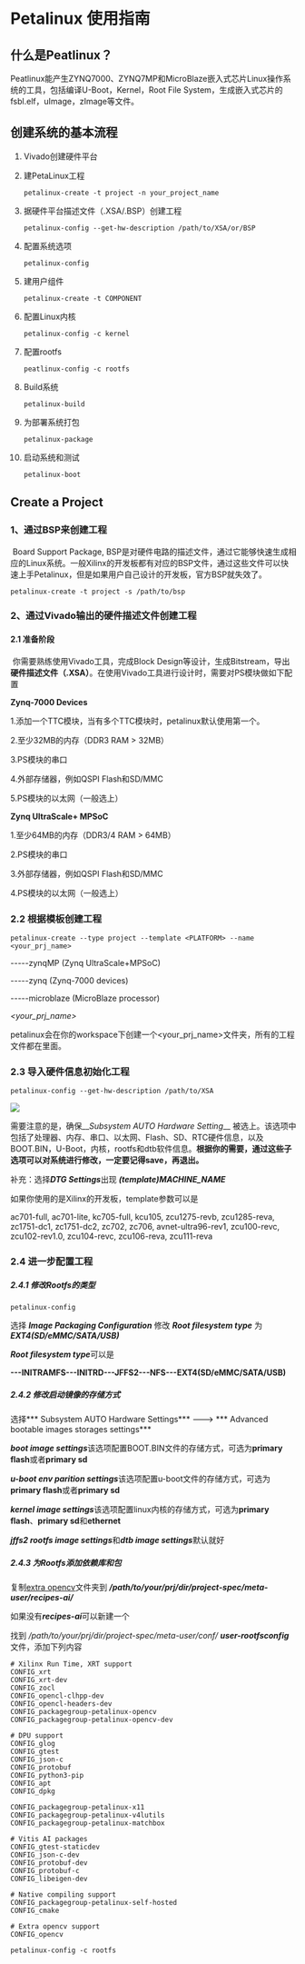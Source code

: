 # Petalinux 使用指南

## 什么是Peatlinux？

​	Peatlinux能产生ZYNQ7000、ZYNQ7MP和MicroBlaze嵌入式芯片Linux操作系统的工具，包括编译U-Boot，Kernel，Root File System，生成嵌入式芯片的fsbl.elf，uImage，zImage等文件。

## 创建系统的基本流程

1. Vivado创建硬件平台

2. 建PetaLinux工程

   `petalinux-create -t project -n your_project_name`

3. 据硬件平台描述文件（.XSA/.BSP）创建工程

   `petalinux-config --get-hw-description /path/to/XSA/or/BSP`

4. 配置系统选项

   `petalinux-config`

5. 建用户组件

   `petalinux-create -t COMPONENT`

6. 配置Linux内核

   `petalinux-config -c kernel`

7. 配置rootfs

   `peatlinux-config -c rootfs`

8. Build系统

   `petalinux-build`

9. 为部署系统打包

   `petalinux-package`

10. 启动系统和测试

    `petalinux-boot`

## Create a Project

### 1、通过BSP来创建工程

​	Board Support Package, BSP是对硬件电路的描述文件，通过它能够快速生成相应的Linux系统。一般Xilinx的开发板都有对应的BSP文件，通过这些文件可以快速上手Petalinux，但是如果用户自己设计的开发板，官方BSP就失效了。

`petalinux-create -t project -s /path/to/bsp`

### 2、通过Vivado输出的硬件描述文件创建工程

#### 2.1 准备阶段

​	你需要熟练使用Vivado工具，完成Block Design等设计，生成Bitstream，导出**硬件描述文件（.XSA）**。在使用Vivado工具进行设计时，需要对PS模块做如下配置

__Zynq-7000 Devices__

1.添加一个TTC模块，当有多个TTC模块时，petalinux默认使用第一个。

2.至少32MB的内存（DDR3 RAM > 32MB）

3.PS模块的串口

4.外部存储器，例如QSPI Flash和SD/MMC

5.PS模块的以太网（一般选上）

__Zynq UltraScale+ MPSoC__

1.至少64MB的内存（DDR3/4 RAM > 64MB）

2.PS模块的串口

3.外部存储器，例如QSPI Flash和SD/MMC

4.PS模块的以太网（一般选上）

### 2.2 根据模板创建工程

`petalinux-create --type project --template <PLATFORM> --name <your_prj_name>`

_<PLATFORM>_ 

-----zynqMP (Zynq UltraScale+MPSoC)

-----zynq (Zynq-7000 devices)

-----microblaze (MicroBlaze processor)

*<your_prj_name>*

petalinux会在你的workspace下创建一个<your_prj_name>文件夹，所有的工程文件都在里面。

### 2.3 导入硬件信息初始化工程

`petalinux-config --get-hw-description /path/to/XSA`

![](https://github.com/Jaso0n/DPU-Design-Flow/blob/master/ZedBoard/petalinux_guide_image/config.png)

需要注意的是，确保__*Subsystem AUTO Hardware Setting*__ 被选上。该选项中包括了处理器、内存、串口、以太网、Flash、SD、RTC硬件信息，以及BOOT.BIN，U-Boot，内核，rootfs和dtb软件信息。**根据你的需要，通过这些子选项可以对系统进行修改，一定要记得save，再退出。**

补充：选择***DTG Settings***出现
***(template)MACHINE_NAME***

如果你使用的是Xilinx的开发板，template参数可以是

ac701-full, ac701-lite, kc705-full, kcu105, zcu1275-revb,
zcu1285-reva, zc1751-dc1, zc1751-dc2, zc702, zc706, avnet-ultra96-rev1, zcu100-revc,
zcu102-rev1.0, zcu104-revc, zcu106-reva, zcu111-reva

### 2.4 进一步配置工程

##### 2.4.1 修改Rootfs的类型

`petalinux-config`

选择
***Image Packaging Configuration***
修改
***Root filesystem type***
为
***EXT4(SD/eMMC/SATA/USB)***

***Root filesystem type***可以是

**---INITRAMFS---INITRD---JFFS2---NFS---EXT4(SD/eMMC/SATA/USB)**

##### 2.4.2 修改启动镜像的存储方式

选择*** Subsystem AUTO Hardware Settings***
---> 
*** Advanced bootable images storages settings*** 

***boot image settings***该选项配置BOOT.BIN文件的存储方式，可选为**primary flash**或者**primary sd**

***u-boot env parition settings***该选项配置u-boot文件的存储方式，可选为**primary flash**或者**primary sd**

***kernel image settings***该选项配置linux内核的存储方式，可选为**primary flash**、**primary sd**和**ethernet**

***jffs2 rootfs image settings***和***dtb image settings***默认就好

##### 2.4.3 为Rootfs添加依赖库和包

复制[extra opencv][1]文件夹到
***/path/to/your/prj/dir/project-spec/meta-user/recipes-ai/***

如果没有***recipes-ai***可以新建一个

找到
*/path/to/your/prj/dir/project-spec/meta-user/conf/*
***user-rootfsconfig***
文件，添加下列内容

```
# Xilinx Run Time, XRT support
CONFIG_xrt
CONFIG_xrt-dev
CONFIG_zocl
CONFIG_opencl-clhpp-dev
CONFIG_opencl-headers-dev
CONFIG_packagegroup-petalinux-opencv
CONFIG_packagegroup-petalinux-opencv-dev

# DPU support
CONFIG_glog
CONFIG_gtest
CONFIG_json-c
CONFIG_protobuf
CONFIG_python3-pip
CONFIG_apt
CONFIG_dpkg

CONFIG_packagegroup-petalinux-x11
CONFIG_packagegroup-petalinux-v4lutils
CONFIG_packagegroup-petalinux-matchbox

# Vitis AI packages
CONFIG_gtest-staticdev
CONFIG_json-c-dev
CONFIG_protobuf-dev
CONFIG_protobuf-c
CONFIG_libeigen-dev

# Native compiling support
CONFIG_packagegroup-petalinux-self-hosted
CONFIG_cmake

# Extra opencv support
CONFIG_opencv
```

`petalinux-config -c rootfs`





[1]:https://github.com/Jaso0n/vitis_ai_custom_platform_flow/tree/master/ref_files/opencv

